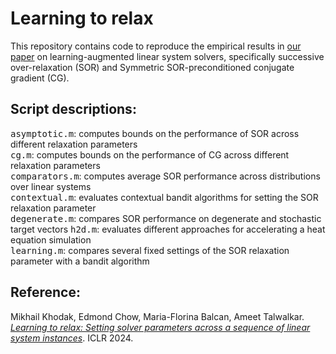 # Learning to relax

This repository contains code to reproduce the empirical results in [our paper](https://arxiv.org/abs/2310.02246) on learning-augmented linear system solvers, specifically successive over-relaxation (SOR) and Symmetric SOR-preconditioned conjugate gradient (CG).

## Script descriptions:
<tt>asymptotic.m</tt>: computes bounds on the performance of SOR across different relaxation parameters  
<tt>cg.m</tt>: computes bounds on the performance of CG across different relaxation parameters  
<tt>comparators.m</tt>: computes average SOR performance across distributions over linear systems  
<tt>contextual.m</tt>: evaluates contextual bandit algorithms for setting the SOR relaxation parameter  
<tt>degenerate.m</tt>: compares SOR performance on degenerate and stochastic target vectors
<tt>h2d.m</tt>: evaluates different approaches for accelerating a heat equation simulation  
<tt>learning.m</tt>: compares several fixed settings of the SOR relaxation parameter with a bandit algorithm  

## Reference:
Mikhail Khodak, Edmond Chow, Maria-Florina Balcan, Ameet Talwalkar. [*Learning to relax: Setting solver parameters across a sequence of linear system instances*](https://openreview.net/forum?id=5t57omGVMw). ICLR 2024.
